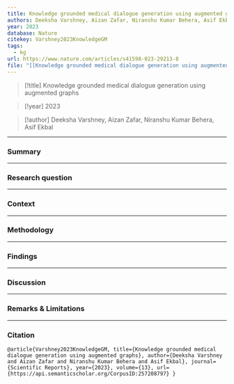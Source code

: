 ```yaml
---
title: Knowledge grounded medical dialogue generation using augmented graphs
authors: Deeksha Varshney, Aizan Zafar, Niranshu Kumar Behera, Asif Ekbal
year: 2023
database: Nature
citekey: Varshney2023KnowledgeGM
tags:
  - kg
url: https://www.nature.com/articles/s41598-023-29213-8
file: "[[Knowledge grounded medical dialogue generation using augmented graphs.pdf]]"
---
```


>[!title]
> Knowledge grounded medical dialogue generation using augmented graphs


>[!year]
2023

>[!author]
Deeksha Varshney, Aizan Zafar, Niranshu Kumar Behera, Asif Ekbal


------------------------------------

### Summary


------------------------------------

### Research question


------------------------------------

### Context


------------------------------------

### Methodology


------------------------------------

### Findings


------------------------------------

### Discussion


------------------------------------

### Remarks & Limitations


------------------------------------

### Citation

```
@article{Varshney2023KnowledgeGM, title={Knowledge grounded medical dialogue generation using augmented graphs}, author={Deeksha Varshney and Aizan Zafar and Niranshu Kumar Behera and Asif Ekbal}, journal={Scientific Reports}, year={2023}, volume={13}, url={https://api.semanticscholar.org/CorpusID:257208797} }
```